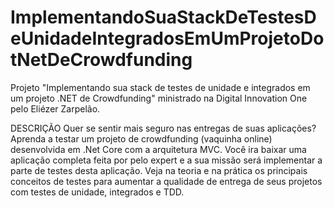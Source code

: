 # ImplementandoSuaStackDeTestesDeUnidadeIntegradosEmUmProjetoDotNetDeCrowdfunding
Projeto "Implementando sua stack de testes de unidade e integrados em um projeto .NET de Crowdfunding" ministrado na Digital Innovation One pelo Eliézer Zarpelão.

DESCRIÇÃO
Quer se sentir mais seguro nas entregas de suas aplicações? Aprenda a testar um projeto de crowdfunding (vaquinha online) desenvolvida em .Net Core com a arquitetura MVC. Você ira baixar uma aplicação completa feita por pelo expert e a sua missão será implementar a parte de testes desta aplicação. Veja na teoria e na prática os principais conceitos de testes para aumentar a qualidade de entrega de seus projetos com testes de unidade, integrados e TDD.